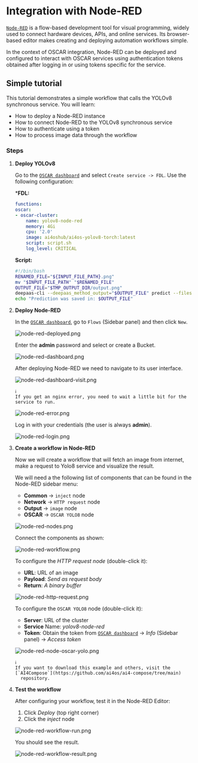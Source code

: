 # Integration with Node-RED

[`Node-RED`](https://nodered.org/) is a flow-based development tool for visual programming, widely used to connect hardware devices, APIs, and online services. Its browser-based editor makes creating and deploying automation workflows simple.

In the context of OSCAR integration, Node-RED can be deployed and configured to interact with OSCAR services using authentication tokens obtained after logging in or using tokens specific for the service.

## Simple tutorial

This tutorial demonstrates a simple workflow that calls the YOLOv8 synchronous service. You will learn:
- How to deploy a Node-RED instance
- How to connect Node-RED to the YOLOv8 synchronous service
- How to authenticate using a token
- How to process image data through the workflow

### Steps

1. **Deploy YOLOv8**

    Go to the [`OSCAR dashboard`](https://dashboard.oscar.grycap.net/) and select `Create service -> FDL`. Use the following configuration:

    ***FDL:**
    ```yaml
    functions:
    oscar:
    - oscar-cluster:
        name: yolov8-node-red
        memory: 4Gi
        cpu: '2.0'
        image: ai4oshub/ai4os-yolov8-torch:latest
        script: script.sh
        log_level: CRITICAL
    ```
    **Script:**
    ```bash
    #!/bin/bash
    RENAMED_FILE="${INPUT_FILE_PATH}.png"
    mv "$INPUT_FILE_PATH" "$RENAMED_FILE"
    OUTPUT_FILE="$TMP_OUTPUT_DIR/output.png"
    deepaas-cli --deepaas_method_output="$OUTPUT_FILE" predict --files "$RENAMED_FILE" --accept image/png 2>&1
    echo "Prediction was saved in: $OUTPUT_FILE"
    ```

2. **Deploy Node-RED**

    In the [`OSCAR dashboard`](https://dashboard.oscar.grycap.net/), go to `Flows` (Sidebar panel)  and then click `New`. 

    ![node-red-deployed.png](images/integrations/node-red-deployed.png)

    Enter the **admin** password and select or create a Bucket.
 
    ![node-red-dashboard.png](images/integrations/node-red-dashboard.png)

    After deploying Node-RED we need to navigate to its user interface.

    ![node-red-dashboard-visit.png](images/integrations/node-red-dashboard-visit.png)
    ```
    ℹ️
    If you get an nginx error, you need to wait a little bit for the service to run.
    ```
    ![node-red-error.png](images/integrations/node-red-error.png)

    Log in with your credentials (the user is always **admin**).

    ![node-red-login.png](images/integrations/node-red-login.png)

    

3. **Create a workflow in Node-RED**

    Now we will create a workflow that will fetch an image from internet, make a request to Yolo8 service and visualize the result.

    We will need a the following list of components that can be found in the Node-RED sidebar menu:

    - **Common** → `inject` node
    - **Network** → `HTTP request` node
    - **Output** → `image` node
    - **OSCAR** → `OSCAR YOLO8` node
    
    ![node-red-nodes.png](images/integrations/node-red-nodes.png)


    Connect the components as shown:

    ![node-red-workflow.png](images/integrations/node-red-workflow.png)

    To configure the *HTTP request node* (double-click it):

    - **URL**: URL of an image
    - **Payload**: _Send as request body_
    - **Return**: _A binary buffer_

    ![node-red-http-request.png](images/integrations/node-red-node-http-request.png)

    To configure the `OSCAR YOLO8` node (double-click it):

    - **Server**: URL of the cluster
    - **Service** Name: _yolov8-node-red_
    - **Token**: Obtain the token from [`OSCAR dashboard`](https://dashboard.oscar.grycap.net/) → *Info* (Sidebar panel) → *Access token*

    ![node-red-node-oscar-yolo.png](images/integrations/node-red-node-oscar-yolo.png)

    ```
    ℹ️ 
    If you want to download this example and others, visit the [`AI4Compose`](https://github.com/ai4os/ai4-compose/tree/main)
      repository.
    ```
    
5. **Test the workflow**

    After configuring your workflow, test it in the Node-RED Editor:

    1. Click *Deploy* (top right corner)
    2. Click the *inject* node

    ![node-red-workflow-run.png](images/integrations/node-red-workflow-run.png)

    You should see the result.

    ![node-red-workflow-result.png](images/integrations/node-red-workflow-result.png)
